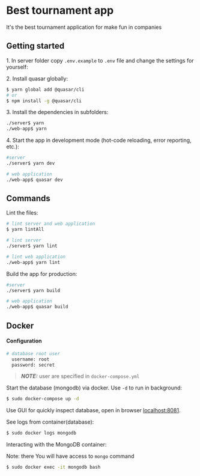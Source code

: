 # Best tournament app

It's the best tournament application for make fun in companies

## Getting started

1\. In server folder copy `.env.example` to `.env` file and change the settings for yourself:

2\. Install quasar globally:

```bash
$ yarn global add @quasar/cli
# or
$ npm install -g @quasar/cli
```

3\. Install the dependencies in subfolders:

```bash
./server$ yarn
./web-app$ yarn
```

4\. Start the app in development mode (hot-code reloading, error reporting, etc.):

```bash
#server
./server$ yarn dev

# web application
./web-app$ quasar dev
```

## Commands

Lint the files:

```bash
# lint server and web application
$ yarn lintAll

# lint server
./server$ yarn lint

# lint web application
./web-app$ yarn lint
```

Build the app for production:

```bash
#server
./server$ yarn build

# web application
./web-app$ quasar build
```

## Docker

#### Configuration

```bash
# database root user
  username: root
  password: secret
```

> **_NOTE:_** user are specified in `docker-compose.yml`

Start the database (mongodb) via docker. Use `-d` to run in background:

```bash
$ sudo docker-compose up -d
```

Use GUI for quickly inspect database, open in browser [localhost:8081](localhost:8081).

See logs from container(database):

```bash
$ sudo docker logs mongodb
```

Interacting with the MongoDB container:

Note: there You will have access to `mongo` command

```bash
$ sudo docker exec -it mongodb bash
```
